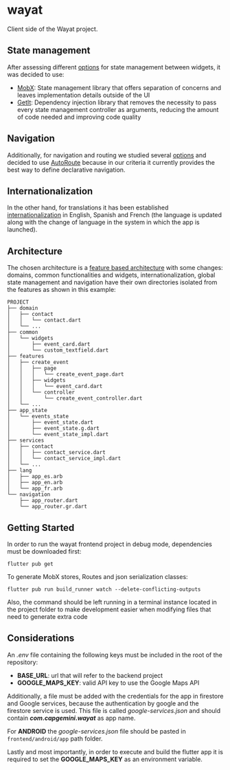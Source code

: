 # wayat

Client side of the Wayat project.

## State management
After assessing different [options](https://docs.flutter.dev/development/data-and-backend/state-mgmt/options) for state management between widgets, it was decided to use:
* [MobX](https://mobx.netlify.app/getting-started/): State management library that offers separation of concerns and leaves implementation details outside of the UI
* [GetIt](https://pub.dev/packages/get_it): Dependency injection library that removes the necessity to pass every state management controller as arguments, reducing the amount of code needed and improving code quality

## Navigation
Additionally, for navigation and routing we studied several [options](https://docs.flutter.dev/development/ui/navigation) and decided to use [AutoRoute](https://pub.dev/packages/auto_route) because in our criteria it currently provides the best way to define declarative navigation. 

## Internationalization
In the other hand, for translations it has been established [internationalization](https://docs.flutter.dev/development/accessibility-and-localization/internationalization) in English, Spanish and French (the language is updated along with the change of language in the system in which the app is launched).

## Architecture

The chosen architecture is a [feature based architecture](https://medium.com/ruangguru/an-introduction-to-flutter-clean-architecture-ae00154001b0) with some changes: domains, common functionalities and widgets, internationalization, global state management and navigation have their own directories isolated from the features as shown in this example:

~~~
PROJECT
├── domain
│   ├── contact
│   │   └── contact.dart
│   └── ...
├── common
│   └── widgets
│       ├── event_card.dart
│       └── custom_textfield.dart
├── features
│   ├── create_event
│   │   ├── page
│   │   │   └── create_event_page.dart
│   │   ├── widgets
│   │   │   └── event_card.dart
│   │   └── controller
│   │       └── create_event_controller.dart
│   └── ...
├── app_state
│   └── events_state
│       ├── event_state.dart
│       ├── event_state.g.dart
│       └── event_state_impl.dart
├── services
│   ├── contact
│   │   ├── contact_service.dart
│   │   └── contact_service_impl.dart
│   └── ...
├── lang
│   ├── app_es.arb
│   ├── app_en.arb
│   └── app_fr.arb
└── navigation
    ├── app_router.dart
    └── app_router.gr.dart
~~~

## Getting Started

In order to run the wayat frontend project in debug mode, dependencies must be downloaded first:

~~~
flutter pub get
~~~

To generate MobX stores, Routes and json serialization classes:

~~~
flutter pub run build_runner watch --delete-conflicting-outputs
~~~
Also, the command should be left running in a terminal instance located in the project folder to make development easier when modifying files that need to generate extra code

## Considerations

An *.env* file containing the following keys must be included in the root of the repository:
* **BASE_URL**: url that will refer to the backend project
* **GOOGLE_MAPS_KEY**: valid API key to use the Google Maps API

Additionally, a file must be added with the credentials for the app in firestore and Google services, because the authentication by google and the firestore service is used. This file is called *google-services.json* and should contain ***com.capgemini.wayat*** as app name. 

For **ANDROID** the *google-services.json* file should be pasted in ```frontend/android/app``` path folder.

Lastly and most importantly, in order to execute and build the flutter app it is required to set the **GOOGLE_MAPS_KEY** as an environment variable.
